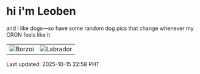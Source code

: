 # hi i'm Leoben

and i like dogs—so have some random dog pics that change whenever my CRON feels like it

|  |  |
|--------|----------|
| ![Borzoi](https://random-dog-vercel.vercel.app/api/random-borzoi?v=1760540287) | ![Labrador](https://random-dog-vercel.vercel.app/api/random-labrador?v=1760540287) |

Last updated: 2025-10-15 22:58 PHT
